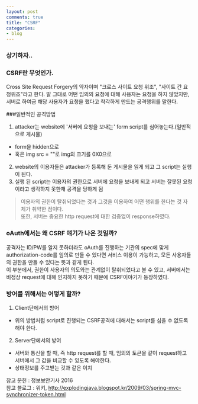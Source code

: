 ```yaml
---
layout: post
comments: true
title: "CSRF"
categories:
- blog
---
```


### 상기하자.. 

### CSRF란 무엇인가. 
Cross Site Request Forgery의 약자이며 "크로스 사이트 요청 위조", "사이트 간 요청위조"라고 한다. 
말 그대로 어떤 임의의 요청에 대해 사용자는 요청을 하지 않았지만, 서버로 하여금 해당 사용자가 요청을 했다고 착각하게 만드는 공격행위를 말한다. 


###일반적인 공격방법   
1. attacker는 website에 '서버에 요청을 보내는' form script를 심어놓는다.(일반적으로 게시물)  
 - form을 hidden으로  
 - 혹은 img src = ""로 img의 크기를 0X0으로  
2. website의 이용자들은 attacker가 등록해 둔 게시물을 읽게 되고 그 script는 실행이 된다.  
3. 실행 된 script는 이용자의 권한으로 서버에 요청을 보내게 되고 서버는 잘못된 요청이라고 생각하지 못한채 공격을 당하게 됨  

> 이용자의 권한이 탈취되었다는 것과 그것을 이용하여 어떤 행위를 한다는 것 자체가 취약한 점이다.  
> 또한, 서버는 중요한 http request에 대한 검증없이 response하였다.  


### oAuth에서는 왜 CSRF 얘기가 나온 것일까?  
 공격자는 ID/PW를 알지 못하더라도 oAuth를 진행하는 기관의 spec에 맞게 authorization-code를 임의로 만들 수 있다면 서비스 이용이 가능하고, 모든 사용자들의 권한을 만들 수 있다는 뜻과 같게 된다.  
이 부분에서, 권한이 사용자의 의도와는 관계없이 탈취되었다고 볼 수 있고, 서버에서는 비정상 request에 대해 인지하지 못하기 때문에 CSRF이야기가 등장하였다.  


### 방어를 위해서는 어떻게 할까?  
1. Client단에서의 방어  
 - 위의 방법처럼 script로 진행되는 CSRF공격에 대해서는 script를 심을 수 없도록 해야 한다.  
2. Server단에서의 방어  
 - 서버와 통신을 할 때, 즉 http request를 할 때, 임의의 토큰을 같이 request하고 서버에서 그 값을 비교할 수 있도록 해야한다.  
 - 상태정보를 주고받는 것과 같은 이치  


참고 문헌 : 정보보안기사 2016  
참고 블로그 : 위키, http://explodingjava.blogspot.kr/2009/03/spring-mvc-synchronizer-token.html  